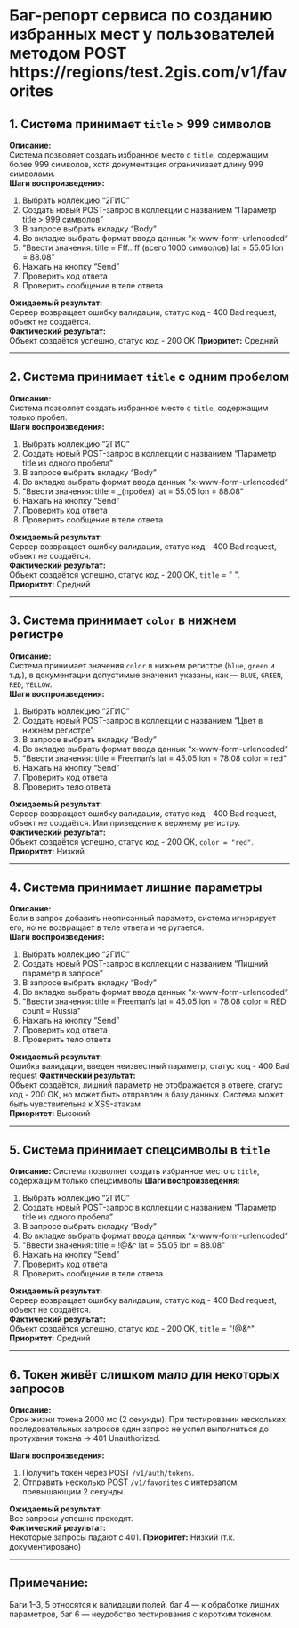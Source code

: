 # Баг-репорт сервиса по созданию избранных мест у пользователей методом POST https://regions/test.2gis.com/v1/favorites

## 1. Система принимает `title` > 999 символов
**Описание:**  
Система позволяет создать избранное место с `title`, содержащим более 999 символов, хотя документация ограничивает длину 999 символами.  
**Шаги воспроизведения:**
1. Выбрать коллекцию “2ГИС”
2. Создать новый POST-запрос в коллекции c названием “Параметр title > 999 символов”
3. В запросе выбрать вкладку “Body”
4. Во вкладке выбрать формат ввода данных “x-www-form-urlencoded“
5. "Ввести значения:
  title = Fff…ff (всего 1000 символов)
  lat = 55.05
  lon = 88.08"
6. Нажать на кнопку “Send”
7. Проверить код ответа
8. Проверить сообщение в теле ответа

**Ожидаемый результат:**  
Сервер возвращает ошибку валидации, статус код - 400 Bad request, объект не создаётся.  
**Фактический результат:**  
Объект создаётся успешно, статус код - 200 ОК
**Приоритет:** Средний  

---

## 2. Система принимает `title` с одним пробелом
**Описание:**  
Система позволяет создать избранное место с `title`, содержащим только пробел.  
**Шаги воспроизведения:**  
1. Выбрать коллекцию “2ГИС”
2. Создать новый POST-запрос в коллекции c названием “Параметр title из одного пробела”
3. В запросе выбрать вкладку “Body”
4. Во вкладке выбрать формат ввода данных “x-www-form-urlencoded“
5. "Ввести значения:
 title = _(пробел)
 lat = 55.05
 lon = 88.08"
6. Нажать на кнопку “Send”
7. Проверить код ответа
8. Проверить сообщение в теле ответа

**Ожидаемый результат:**  
Сервер возвращает ошибку валидации, статус код - 400 Bad request, объект не создаётся.  
**Фактический результат:**  
Объект создаётся успешно, статус код - 200 ОК, `title` = " ".  
**Приоритет:** Средний  

---

## 3. Система принимает `color` в нижнем регистре

**Описание:**  
Система принимает значения `color` в нижнем регистре (`blue`, `green` и т.д.), в документации допустимые значения указаны, как — `BLUE`, `GREEN`, `RED`, `YELLOW`.  
**Шаги воспроизведения:**  
1. Выбрать коллекцию “2ГИС”
2. Создать новый POST-запрос в коллекции c названием “Цвет в нижнем регистре”
3. В запросе выбрать вкладку “Body”
4. Во вкладке выбрать формат ввода данных “x-www-form-urlencoded“
5. "Ввести значения:
 title = Freeman’s
 lat = 45.05
 lon = 78.08
 color = red"
6. Нажать на кнопку “Send”
7. Проверить код ответа
8. Проверить тело ответа

**Ожидаемый результат:**  
Сервер возвращает ошибку валидации, статус код - 400 Bad request, объект не создаётся. Или приведение к верхнему регистру.  
**Фактический результат:**  
Объект создаётся успешно, статус код - 200 ОК, `color = "red"`.  
**Приоритет:** Низкий  

---

## 4. Система принимает лишние параметры

**Описание:**  
Если в запрос добавить неописанный параметр, система игнорирует его, но не возвращает в теле ответа и не ругается.  
**Шаги воспроизведения:**  
1. Выбрать коллекцию “2ГИС”
2. Создать новый POST-запрос в коллекции c названием “Лишний параметр в запросе”
3. В запросе выбрать вкладку “Body”
4. Во вкладке выбрать формат ввода данных “x-www-form-urlencoded“
5. "Ввести значения:
title = Freeman’s
lat = 45.05
lon = 78.08
color = RED
count = Russia"
6. Нажать на кнопку “Send”
7. Проверить код ответа
8. Проверить тело ответа

**Ожидаемый результат:**  
Ошибка валидации, введен неизвестный параметр, статус код - 400 Bad request 
**Фактический результат:**  
Объект создаётся, лишний параметр не отображается в ответе, статус код - 200 ОК, но может быть отправлен в базу данных. Система может быть чувствительна к XSS-атакам  
**Приоритет:** Высокий  

---

## 5. Система принимает спецсимволы в `title`
**Описание:** 
Cистема позволяет создать избранное место с `title`, содержащим только спецсимволы
**Шаги воспроизведения:**  
1. Выбрать коллекцию “2ГИС”
2. Создать новый POST-запрос в коллекции c названием “Параметр title из одного пробела”
3. В запросе выбрать вкладку “Body”
4. Во вкладке выбрать формат ввода данных “x-www-form-urlencoded“
5. "Ввести значения:
 title = !@&^
 lat = 55.05
 lon = 88.08"
6. Нажать на кнопку “Send”
7. Проверить код ответа
8. Проверить сообщение в теле ответа

**Ожидаемый результат:**  
Сервер возвращает ошибку валидации, статус код - 400 Bad request, объект не создаётся.  
**Фактический результат:**  
Объект создаётся успешно, статус код - 200 ОК, `title` = "!@&^".  
**Приоритет:** Средний  

---

## 6. Токен живёт слишком мало для некоторых запросов

**Описание:**  
Срок жизни токена 2000 мс (2 секунды). При тестировании нескольких последовательных запросов один запрос не успел выполниться до протухания токена → 401 Unauthorized.  

**Шаги воспроизведения:**  
1. Получить токен через POST `/v1/auth/tokens`.  
2. Отправить несколько POST `/v1/favorites` с интервалом, превышающим 2 секунды.  

**Ожидаемый результат:**  
Все запросы успешно проходят.  
**Фактический результат:**  
Некоторые запросы падают с 401.
**Приоритет:** Низкий (т.к. документировано)  

---

## Примечание:
Баги 1–3, 5 относятся к валидации полей, баг 4 — к обработке лишних параметров, баг 6 — неудобство тестирования с коротким токеном.
